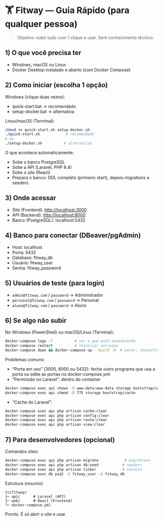 # 🏋️ Fitway — Guia Rápido (para qualquer pessoa)

> Objetivo: subir tudo com 1 clique e usar. Sem conhecimento técnico.

## 1) O que você precisa ter

- Windows, macOS ou Linux
- Docker Desktop instalado e aberto (com Docker Compose)

## 2) Como iniciar (escolha 1 opção)

Windows (clique duas vezes):

- quick-start.bat  → recomendado
- setup-docker.bat → alternativa

Linux/macOS (Terminal):

```bash
chmod +x quick-start.sh setup-docker.sh
./quick-start.sh            # recomendado
# ou
./setup-docker.sh          # alternativa
```

O que acontece automaticamente:

- Sobe o banco PostgreSQL
- Sobe a API (Laravel, PHP 8.4)
- Sobe o site (React)
- Prepara o banco: DDL completo (primeiro start), depois migrations e seeders

## 3) Onde acessar

- Site (Frontend): <http://localhost:3000>
- API (Backend):   <http://localhost:8000>
- Banco (PostgreSQL): localhost:5432

## 4) Banco para conectar (DBeaver/pgAdmin)

- Host: localhost
- Porta: 5432
- Database: fitway_db
- Usuário: fitway_user
- Senha: fitway_password

## 5) Usuários de teste (para login)

- `admin@fitway.com`   / `password`  → Administrador
- `personal@fitway.com` / `password` → Personal
- `aluno@fitway.com`    / `password`  → Aluno

## 6) Se algo não subir

No Windows (PowerShell) ou macOS/Linux (Terminal):

```bash
docker-compose logs -f          # ver o que está acontecendo
docker-compose restart          # reiniciar serviços
docker-compose down && docker-compose up --build -d  # parar, reconstruir e subir
```

Problemas comuns:

- “Porta em uso” (3000, 8000 ou 5432): feche outro programa que usa a porta ou edite as portas no docker-compose.yml
- “Permissão no Laravel”: dentro do container

```bash
docker-compose exec api chown -R www-data:www-data storage bootstrap/cache
docker-compose exec api chmod -R 775 storage bootstrap/cache
```

- “Cache do Laravel”:

```bash
docker-compose exec api php artisan cache:clear
docker-compose exec api php artisan config:clear
docker-compose exec api php artisan route:clear
docker-compose exec api php artisan view:clear
```

## 7) Para desenvolvedores (opcional)

Comandos úteis:

```bash
docker-compose exec api php artisan migrate            # migrations
docker-compose exec api php artisan db:seed           # seeders
docker-compose exec api php artisan tinker            # console
docker-compose exec db psql -U fitway_user -d fitway_db
```

Estrutura (resumo):

```text
tccfitway/
├─ api/      # Laravel (API)
├─ web/      # React (Frontend)
└─ docker-compose.yml
```

Pronto. É só abrir o site e usar.
